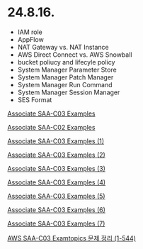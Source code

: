 
# 24.8.16.
- IAM role
- AppFlow
- NAT Gateway vs. NAT Instance
- AWS Direct Connect vs. AWS Snowball
- bucket poliucy and lifecyle policy
- System Manager Parameter Store
- System Manager Patch Manager
- System Manager Run Command
- System Manager Session Manager
- SES Format

[Associate SAA-C03 Examples](https://www.examtopics.com/exams/amazon/aws-certified-solutions-architect-associate-saa-c03/view/)

[Associate SAA-C02 Examples](https://www.examtopics.com/exams/amazon/aws-certified-solutions-architect-professional-sap-c02/view/)


[Associate SAA-C03 Examples (1)](https://www.examtopics.com/exams/amazon/aws-certified-solutions-architect-associate-saa-c03/view/)


[Associate SAA-C03 Examples (2)](https://www.examtopics.com/exams/amazon/aws-certified-solutions-architect-associate-saa-c03/view/2/)


[Associate SAA-C03 Examples (3)](https://www.examtopics.com/exams/amazon/aws-certified-solutions-architect-associate-saa-c03/view/3/)

[Associate SAA-C03 Examples (4)](https://www.examtopics.com/exams/amazon/aws-certified-solutions-architect-associate-saa-c03/view/4/)

[Associate SAA-C03 Examples (5)](https://www.examtopics.com/exams/amazon/aws-certified-solutions-architect-associate-saa-c03/view/5/)

[Associate SAA-C03 Examples (6)](https://www.examtopics.com/exams/amazon/aws-certified-solutions-architect-associate-saa-c03/view/6/)

[Associate SAA-C03 Examples (7)](https://www.examtopics.com/exams/amazon/aws-certified-solutions-architect-associate-saa-c03/view/7/)

[AWS SAA-C03 Examtopics 문제 정리 (1-544)](https://velog.io/@gagaeun/AWS-SAA-C03-Examtopics-%ED%97%B7%EA%B0%88%EB%A6%AC%EB%8A%94-%EB%AC%B8%EC%A0%9C-%EC%A0%95%EB%A6%AC)







